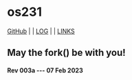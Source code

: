 ---
---
# os231

[GitHub](https://github.com/yforku/os231/) | | [LOG](TXT/mylog.txt) | | [LINKS](LINKS/)

## May the fork() be with you!

#### Rev 003a --- 07 Feb 2023

